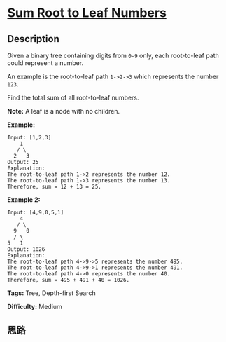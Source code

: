 # [Sum Root to Leaf Numbers][title]

## Description

Given a binary tree containing digits from `0-9` only, each root-to-leaf path
could represent a number.

An example is the root-to-leaf path `1->2->3` which represents the number
`123`.

Find the total sum of all root-to-leaf numbers.

**Note:**  A leaf is a node with no children.

**Example:**
            Input: [1,2,3]        1       / \      2   3    Output: 25    Explanation:    The root-to-leaf path 1->2 represents the number 12.    The root-to-leaf path 1->3 represents the number 13.    Therefore, sum = 12 + 13 = 25.

**Example 2:**
            Input: [4,9,0,5,1]        4       / \      9   0      / \    5   1    Output: 1026    Explanation:    The root-to-leaf path 4->9->5 represents the number 495.    The root-to-leaf path 4->9->1 represents the number 491.    The root-to-leaf path 4->0 represents the number 40.    Therefore, sum = 495 + 491 + 40 = 1026.


**Tags:** Tree, Depth-first Search

**Difficulty:** Medium

## 思路

[title]: https://leetcode.com/problems/sum-root-to-leaf-numbers
